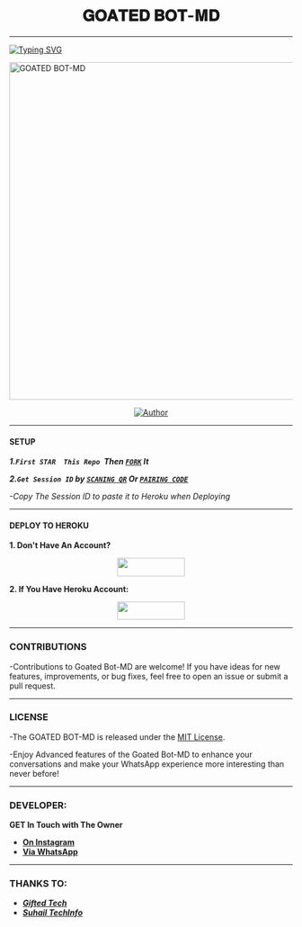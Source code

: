 <h1 align="center"> 𝐆𝐎𝐀𝐓𝐄𝐃 𝐁𝐎𝐓-𝐌𝐃  </h1>
<p align="center">  

***
  
<a href="https://git.io/typing-svg"><img src="https://readme-typing-svg.herokuapp.com?font=ALGERIAN&weight=100&size=24&pause=1000&random=false&width=427&lines=THANKS+FOR+USING+GOATED+BOT-MD;ENJOY+USING+MY+MAGICAL+FEATURES!" alt="Typing SVG" /></a>  </p>
    <img alt="GOATED BOT-MD" width="1000" height="600" src="https://telegra.ph/file/4f4c328780a0034e9b4ac.png">
<p align="center">
<p align="center">
<a href="https://github.com/jackim-10/Goated-Bot-MD"><img title="Author" src="https://img.shields.io/badge/GOATED BOT-MD-RED?style=for-the-badge&logo=github"></a>
<p/>
  
***

#### SETUP 

***1.`First STAR  This Repo `Then [`FORK`](https://github.com/jackim-10/Goated.Bot-MD/fork) It***

***2.`Get Session ID` by [`SCANING QR`](https://flash-md-qr-scanner.onrender.com) Or [`PAIRING CODE`](https://pair-flaash-a1897ea752f7.herokuapp.com/pair)***

*-Copy The Session ID to paste it to Heroku when Deploying*

***

#### DEPLOY TO HEROKU 
**1. Don't Have An Account?**
    <br>
<p align="center"><a href="https://signup.heroku.com">
 <img src="https://img.shields.io/badge/Create%20Account%20Now-blue?style=for-the-badge&logo=heroku" width="120" height="32.45"/></a></p>

**2. If You Have Heroku Account:**
    <br>
<p align="center"><a href="https://flash-deploy.vercel.app"> <img src="https://img.shields.io/badge/DEPLOY%20NOW-blue?style=for-the-badge&logo=heroku" width="120" height="32.45"/></a></p>


***


### CONTRIBUTIONS 
-Contributions to Goated Bot-MD are welcome! If you have ideas for new features, improvements, or bug fixes, feel free to open an issue or submit a pull request.

***

### LICENSE 
-The GOATED BOT-MD is released under the [MIT License](https://opensource.org/licenses/MIT).

-Enjoy Advanced features of the Goated Bot-MD  to enhance your conversations and make your WhatsApp experience more interesting than never before!

***
### DEVELOPER:
**GET In Touch with The Owner**
- [**On Instagram**](https://instagram.com/mc.jackim_)
- [**Via WhatsApp**](https://wa.me/254712143384)

***

### THANKS TO:
- [***Gifted Tech***](https://github.com/giftedtechnexus) 
- [***Suhail TechInfo***](https://github.com/SuhailTechInfo) 

